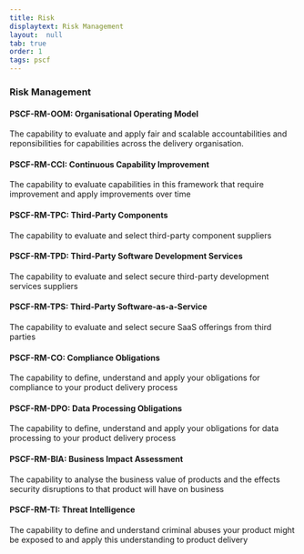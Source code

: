 ```yaml
---
title: Risk
displaytext: Risk Management
layout:  null
tab: true
order: 1
tags: pscf
---
```


### Risk Management	

#### PSCF-RM-OOM: Organisational Operating Model 
The capability to evaluate and apply fair and scalable accountabilities and reponsibilities for capabilities across the delivery organisation.

#### PSCF-RM-CCI: Continuous Capability Improvement
The capability to evaluate capabilities in this framework that require improvement and apply improvements over time

#### PSCF-RM-TPC: Third-Party Components
The capability to evaluate and select third-party component suppliers

#### PSCF-RM-TPD: Third-Party Software Development Services	
The capability to evaluate and select secure third-party development services suppliers

#### PSCF-RM-TPS: Third-Party Software-as-a-Service	
The capability to evaluate and select secure SaaS offerings from third parties

#### PSCF-RM-CO: Compliance Obligations
The capability to define, understand and apply your obligations for compliance to your product delivery process

#### PSCF-RM-DPO: Data Processing Obligations	
The capability to define, understand and apply your obligations for data processing to your product delivery process

#### PSCF-RM-BIA: Business Impact Assessment	
The capability to analyse the business value of products and the effects security disruptions to that product will have on business

#### PSCF-RM-TI: Threat Intelligence	
The capability to define and understand criminal abuses your product might be exposed to and apply this understanding to product delivery
